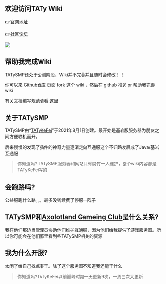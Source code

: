 ## 欢迎访问TATy Wiki

👉[官网地址](https://www.tatysmp.love)

👉[社区论坛](https://bbs.tatysmp.love)

<img src="https://list.mczfw.cn/mc/23014.png"></img>

## 帮助我完成Wiki

TATySMP还处于公测阶段，Wiki并不完善并且随时会修改！！

你可以来 [Github仓库](https://github.com/TATyKeFei/TATySMP-Wiki) 页面 fork 这个 wiki ，然后在 github 推送 pr 帮助我完善wiki

有关文档编写规范请看 [这里](https://yizhan.wiki/NitWikit/category/%E7%BC%96%E5%86%99%E8%A7%84%E8%8C%83)

## 关于TATySMP

TATySMP由“[TATyKeFei](https://bbs.tatysmp.love/index.php?members/tatykefei.1/)”于2021年8月1日创建。最开始是基岩版服务器为朋友之间方便联机而开。

后来慢慢的发现了插件的神奇力量逐渐走向互通服这个不归路发展成了Java/基岩互通服

> 你知道吗? TATySMP服务器和网站只有腐竹一人维护，整个wiki内容都是TATyKeFei写的

## 会跑路吗?

公益服跑什么路。。。最多没钱续费了停服一阵子

## TATySMP和[Axolotland Gameing Club](https://www.mcax.cn/)是什么关系?

我在他们那边当管理员协助他们维护互通服，因为他们给我提供了游戏服务器。所以你可能会在他们那里看到些TATySMP相关的资源

## 我为什么开服?

太闲了给自己找点事干。除了这个服务器不知道我还能干什么

> 你知道吗?TATyKeFei以前巅峰时期一天更新9次，一周三次大更新
